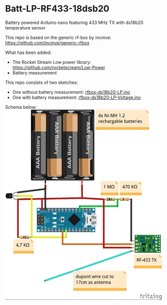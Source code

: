 # Batt-LP-RF433-18dsb20
Battery powered Arduino nano featuring 433 MHz TX with ds18b20 temperature sensor

This repo is based on the generic rf-box by incmve: https://github.com/incmve/generic-rfbox

What has been added:
- The Rocket Stream Low power library: https://github.com/rocketscream/Low-Power
- Battery measurement

This repo consists of two sketches:
- One without battery measurement: [rfbox-ds18b20-LP.ino](rfbox-ds18b20-LP.ino)
- One with battery measurement: [rfbox-ds18b20-LP-Voltage.ino](rfbox-ds18b20-LP-Voltage.ino)

Schema below:
![schema](RF-ds18b20-LP-NoBreadboard.jpg)

